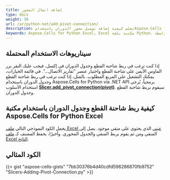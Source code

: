 ```yaml
---
title: إضافة اتصال المحور
type: docs
weight: 30
url: /ar/python-net/add-pivot-connection/
description: تعلم كيفية إضافة توصيل محور الدوران باستخدامAspose.Cells for Python via .NET.
keywords: Aspose.Cells for Python Excel, Excel مكتبة بلغة Python، إضافة توصيل محور الدوران بدون إكسل بواسطة Python، ربط شاحنة القطع وجدول الدوران بدون إكسل، إضافة توصيل محور الدوران باستخدام مكتبة أسيبوز.Cells for Python excel.
---
```


## **سيناريوهات الاستخدام المحتملة**

إذا كنت ترغب في ربط شاحنة القطع وجدول الدوران في إكسل، فيجب عليك النقر بزر الماوس الأيمن على شاحنة القطع واختيار عنصر "تقارير الاتصال...". في قائمة الخيارات، يمكنك التشغيل على المربع المطلوب. بالمثل، إذا كنت ترغب في ربط شاحنة القطع وجدول الدوران باستخدام Aspose.Cells for Python via .NET API برمجياً، يُرجى استخدام الأسلوب [**Slicer.add_pivot_connection(pivot)**](https://reference.aspose.com/cells/python-net/aspose.cells.slicers/slicer/add_pivot_connection/#aspose.cells.pivot.PivotTable). سيقوم بربط شاحنة القطع وجدول الدوران.

## **كيفية ربط شاحنة القطع وجدول الدوران باستخدام مكتبة Aspose.Cells for Python Excel**

يحمل الكود النموذجي التالي [ملف Excel عيني](add-pivot-connection.xlsx) الذي يحتوي على منقي موجود. يصل إلى المنقي ومن ثم يقوم بربط المنقي والجدول المحوري. وأخيرًا، يحفظ المصنف كـ [ملف Excel الناتج](add-pivot-connection-out.xlsx). 


## **الكود المثالي**

{{< gist "aspose-cells-gists" "7bb30376b4d40cdfd596286870fb9752" "Slicers-Adding-Pivot-Connection.py" >}}
